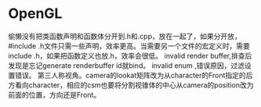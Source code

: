 # OpenGL
偷懒没有把类函数声明和函数体分开到.h和.cpp，放在一起了，如果分开放，#include .h文件只需一些声明，效率更高。当需要另一个文件的宏定义时，需要include .h，如果把函数定义也放.h，效率会很低。
invalid render buffer,排查后发现是忘记generate renderbuffer id就bind。
invalid enum ,错误原因，过滤设置错误。
第三人称视角。camera的lookat矩阵改为从character的Front指定的后方看向character，相应的csm也要将分割视锥体的中心从camera的position改为前面的位置，方向还是Front。
